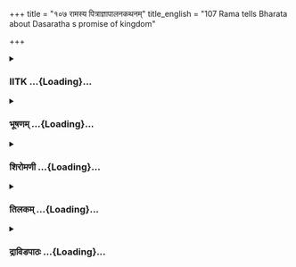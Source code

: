 +++
title = "१०७ रामस्य पित्राज्ञापालनकथनम्"
title_english = "107 Rama tells Bharata about Dasaratha s promise of kingdom"

+++
<div caption="श्रीराम-हरिसीताराममूर्ति-घनपाठिभ्यां वचनम्" class="audioEmbed" src="https://archive.org/download/Ramayana-recitation-Sriram-harisItArAmamUrti-Ghanapaati-v2/Kanda_2/Kanda_2_AYK-107-Ramasya_Pitragnaa_Palana_Kathanam.mp3"></div>

<div class="js_include collapsed" newlevelforh1="3" title="IITK" unfilled url="/purANam/rAmAyaNam/audIchya-pAThaH/iitk/2_ayodhyAkANDam/07-rAma-darshanam/107_rAmasya_pitrAjnApAlanakathanam.md">
<details><summary><h3>IITK ...{Loading}...</h3></summary>

Rama advises Bharata to return back and rule the kingdom.



#### श्लोकः
##### मूलम्
पुनरेवं ब्रुवाणं तं भरतं लक्ष्मणाग्रजः।  
प्रत्युवाच तत श्श्रीमान् ज्ञातिमध्येऽभिसत्कृतः॥2.107.1॥

##### शब्दार्थः
ततः then, श्रीमान् prosperous, अभिसत्कृतः wellhonoured, लक्ष्मणाग्रजः Lakshmana's elder brother, ज्ञातिमध्ये amidst his relatives, पुनः again, एवम् thus, ब्रुवाणम् speaking, भरतम् to Bharata, प्रत्युवाच replied.

##### आङ्ग्लानुवादः
Wellhonoured in the midst of relatives, the celebrated Rama, elder brother of Lakshmana, then said to Bharata who was going to speak again.



#### श्लोकः
##### मूलम्
उपपन्नमिदं वाक्यं यत्त्वमेवमभाषथाः।  
जातः पुत्रो दशरथात्कैकेय्यां राजसत्तमात्॥2.107.2॥

##### शब्दार्थः
राजसत्तमात् from the celebrated king, दशरथात् from Dasaratha, कैकेय्याम् to Kaikeyi, जातः born, पुत्रः son, त्वम् you, एवम् in this way, यत् which, अभ्यभाषथाः has spoken, इदम् this, वाक्यम् words, उपपन्नम् is appropriate.

##### आङ्ग्लानुवादः
Appropriate are the words spoken by you born to the celebrated king Dasaratha through Kaikeyi.



#### श्लोकः
##### मूलम्
पुरा भ्रातः पिता नस् स मातरं ते समुद्वहन्।  
मातामहे समाश्रौषीद्राज्यशुल्कमनुत्तमम्॥2.107.3॥

##### शब्दार्थः
भ्रातः my dear brother, पुरा earlier, सः that, नः पिता our father, ते मातरम् to your mother, समुद्वहन् at the time of wedding, मातामहे to (your) maternal grandfather, अनुत्तमम्  the best, राज्यशुल्कम् kingdom with good revenue, समाश्रौषीत् had promised.

##### आङ्ग्लानुवादः
Earlier when our father was to wed your mother, O dear brother, he had promised to your maternal grandfather that he would confer (on her) a kingdom with good revenue.



#### श्लोकः
##### मूलम्
दैवासुरे च सङ्ग्रामे जनन्यै तव पार्थिवः।  
सम्प्रहृष्टो ददौ राजा वरमाराधितः प्रभुः॥2.107.4॥

##### शब्दार्थः
पार्थिवः king, प्रभुः lord, राजा king (Dasaratha), दैवासुरे between gods and demons, सङ्ग्रामे in the battle, आराधितः being propitialed, सम्प्रहृष्टः exceedingly pleased, तव जनन्यै to your mother, वरं च boon, ददौ granted.

##### आङ्ग्लानुवादः
Thereafter in the battle between gods and demons, the able king (Dasaratha) pleased  (with your mother) granted her a boon (as a token of gratitude).



#### श्लोकः
##### मूलम्
ततस्सा सम्प्रतिश्राव्य तव माता यशस्विनी।  
अयाचत नरश्रेष्ठं द्वौ वरौ वरवर्णिनी॥2.107.5॥  
तव राज्यं नरव्याघ्र मम प्रव्राजनं तथा।  
तौ च राजा तदा तस्यै नियुक्तः प्रददौ वरौ॥2.107.6॥

##### शब्दार्थः
नरव्याघ्र O tiger among men, ततः thereafter, यशस्विनी illustrious, वरवर्णिनी of best (fair) complexion, तव माता your mother, सम्प्रतिश्राव्य making him promise, नरश्रेष्ठम् to best of men, तव for you, राज्यम् kingdom, तथा likewise, मम to me, प्रव्राजनम् banishment, द्वौ two, वरौ boons, अयाचत demanded, तदा then, राजा च king also, नियुक्तः bound by agreement, तौ वरौ those two boons, तस्यै for her, प्रददौ granted.

##### आङ्ग्लानुवादः
Thereafter, O tiger among men, your illustrious mother of fair complexion, under oath demanded of that best of men, king Dasaratha, the two boons, namely kingdom for you and banishment for me. Bound by such agreement (oath), the king granted her the boons.



#### श्लोकः
##### मूलम्
ततः सा सम्प्रतिश्राव्य तव माता यशस्विनी।  
अयाचत नरश्रेष्ठं द्वौ वरौ वरवर्णिनी॥2.107.5॥  
तव राज्यं नरव्याघ्र मम प्रव्राजनं तथा।  
तच्च राजा तदा तस्यै नियुक्तः प्रददौ वरौ॥2.107.6॥

##### शब्दार्थः
नरव्याघ्र O tiger among men, ततः thereafter, यशस्विनी illustrious, वरवर्णिनी of best (fair) complexion, तव माता your mother, सम्प्रतिश्राव्य making him promise, नरश्रेष्ठम् to best of men, तव for you, राज्यम् kingdom, तथा likewise, मम to me, प्रव्राजनम् banishment, द्वौ two, वरौ boons, अयाचत demanded, तदा then, राजा च king also, नियुक्तः bound by agreement, तौ वरौ those two boons, तस्यै for her, प्रददौ granted.

##### आङ्ग्लानुवादः
Thereafter, O tiger among men, your illustrious mother of fair complexion, under oath demanded of that best of men, king Dasaratha, the two boons, namely kingdom for you and banishment for me. Bound by such agreement (oath), the king granted her the boons.



#### श्लोकः
##### मूलम्
तेन पित्राऽहमप्यत्र नियुक्तः पुरुषर्षभ।  
चतुर्दश वने वासं वर्षाणि वरदानिकम्॥2.107.7॥

##### शब्दार्थः
पुरुषर्षभ O best of men, तेन that is why, पित्रा by father, अहमपि even I also, वरदानिकम् as per the boon, चतुर्दश वर्षाणि fourteen years, अत्र here, वने in the forest, वासम् to dwell, नियुक्तः have been ordered.

##### आङ्ग्लानुवादः
O best of men, that is why I have been ordered by father to live in the forest for fourteen years as per the (condition of the) boon.



#### श्लोकः
##### मूलम्
सोऽहं वनमिदं प्राप्तो निर्जनं लक्ष्मणान्वितः।  
सीतया चाप्रतिद्वन्द्वस् सत्यवादे स्थितः पितुः॥2.107.8॥

##### शब्दार्थः
अहम् I, लक्ष्मणान्वितः accompanied by Lakshmana, अप्रतिद्वन्द्वः unrivalled, पितुः father's, सत्यवादे truthfulness of words, स्थितः bent upon, सीतया च with Sita, निर्जनम् lonely, इदं वनम् this forest, प्राप्तः I have come.

##### आङ्ग्लानुवादः
I have come to this lonely forest accompanied by Lakshmana and Sita, bent upon upholding the truth of our unrivalled father's words.



#### श्लोकः
##### मूलम्
भवानपि तथेत्येव पितरं सत्यवादिनम्।  
कर्तुमर्हति राजेन्द्र क्षिप्रमेवाभिषेचनात्॥2.107.9॥

##### शब्दार्थः
राजेन्द्र O Indra among kings, भवानपि you also, तथेत्येव likewise, क्षिप्रमेव quickly, अभिषेचनात् by coronation, पितरम् father, सत्यवादिनम् true to his word, कर्तुम् to do, अर्हति should.

##### आङ्ग्लानुवादः
O Indra among kings, let your coronation be performed without delay since you are  
worthy and at the same time the truthfulness of our father's words be honoured.



#### श्लोकः
##### मूलम्
ऋणान्मोचय राजानं मत्कृते भरत प्रभुम्।  
पितरं चापि धर्मज्ञं मातरं चाभिनन्दय॥2.107.10॥

##### शब्दार्थः
भरत O Bharata, मत्कृते for my sake, प्रभुम् competent, राजानम् king, ऋणात् from his debt  
(vow), मोचय redeem, धर्मज्ञम् one who knows righteousness, पितरम् चापि father also, मातरं च and mother, अभिनन्दय honour.

##### आङ्ग्लानुवादः
O Bharata, release for my sake the competent king from his debt (of vow) and honour the righteous father and the mother as well.



#### श्लोकः
##### मूलम्
श्रूयते धीमता तात श्रुतिर्गीता यशस्विना।  
गयेन यजमानेन गयेष्वेव पितॄन् प्रति॥2.107.11॥

##### शब्दार्थः
तात dear (brother), पुरा formerly, गयेष्वेव at a place known as Gaya, पितॄन् प्रति intended for ancestors, यजमानेन performing sacrifice, यशस्विना by an illustrious one, गयेन by Gaya, गीता chanted, श्रुतिः Vedic hymn, श्रूयते हि is heard.

##### आङ्ग्लानुवादः
Dear (brother), it is heard that long ago an illustrious king while performing a sacrifice intended for ancestors at a sacred place known as Gaya, the sacrificer Gaya chanted a Vedic hymn as followsः



#### श्लोकः
##### मूलम्
पुन्नाम्नो नरकाद् यस्मात् पितरं त्रायते सुतः।  
तस्मात् पुत्र इति प्रोक्तः पितॄन् यः पाति सर्वतः॥2.107.12॥

##### शब्दार्थः
यस्मात् since, सुतः son, पितरम् father, पुन्नाम्नः by name 'Put', नरकात् from hell, त्रायते delivers, तस्मात् for that reason, यः who, सर्वतः in everyway, पितॄन् ancestors, पाति protects, he, पुत्रः इति as putra, प्रोक्तः has been told.

##### आङ्ग्लानुवादः
Putra is so called as he delivers his father from a hell known as Put and protects the ancestors in all possible ways.



#### श्लोकः
##### मूलम्
एष्टव्या बहवः पुत्रा गुणवन्तो बहुश्रुताः।  
तेषां वै समवेतानामपि कश्चिद्गयां व्रजेत्॥2.107.13॥

##### शब्दार्थः
गुणवन्तः virtuous, बहुश्रुताः learned, बहवः many, पुत्राः sons, एष्टव्याः are to be desired, समवेतानाम् together with, तेषाम् from among them, कश्चिदपि any one of them atleast, गयाम्  
to Gaya, व्रजेत् might go.

##### आङ्ग्लानुवादः
One should desire many virtuous and learned sons so that at least one of them may go to Gaya (to perform the father's obsequies).



#### श्लोकः
##### मूलम्
एवं राजर्षयस् सर्वे प्रतीता राजनन्दन।  
तस्मात्राहि नरश्रेष्ठ पितरं नरकात्प्रभो॥2.107.14॥

##### शब्दार्थः
राजनन्दन भो O enhancer of the king's delight, सर्वे all, राजर्षयः rajarsis, एवम् this way, प्रतीताः have decided, प्रभो O lord, नरश्रेष्ठ O best of men, तस्मात् therefore, पितरम् father, नरकात् against hell, त्राहि protect.

##### आङ्ग्लानुवादः
O enhancer of the king's delight, O best of men rajarsis have decided this way. You may, therefore, O lord, protect your father against hell.



#### श्लोकः
##### मूलम्
अयोध्यां गच्छ भरत प्रकृतीरनुरञ्जय।  
शत्रुघ्नसहितो वीर सह सर्वैर्द्विजातिभिः॥2.107.15॥

##### शब्दार्थः
वीर O valiant one, भरत Bharata, शत्रुघ्नसहितः with Satrughna, सर्वैः all, द्विजातिभिः सह with the twiceborn (brahmins), अयोध्याम् to Ayodhya, गच्छ go, प्रकृतीः the subjects, अनुरञ्जय keep them delighted.

##### आङ्ग्लानुवादः
O valiant Bharata, go to Ayodhya accompanied by Satrughna and the twiceborn (brahmins) and keep the subjects delighted like pleased (with your rule).



#### श्लोकः
##### मूलम्
प्रवेक्ष्ये दण्डकारण्यमहमप्यविलम्बयन्।  
आभ्यान्तु सहितो राजन् वैदेह्या लक्ष्मणेन च॥2.107.16॥

##### शब्दार्थः
राजन् O king Bharata, अहमपि I also, अविलम्बयन् without delay, आभ्याम् of these two, वैदेह्या  with the princess from Videha (Sita), लक्ष्मणेन च and Lakshmana, सहितः in the company of, दण्डकारण्यम् Dandaka forest, प्रवेक्ष्ये shall enter.

##### आङ्ग्लानुवादः
O king (Bharata) I shall also enter the Dandaka forest without delay in the company of only these two -- the princess from Videha (Sita) and Lakshmana.



#### श्लोकः
##### मूलम्
त्वं राजा भरत भव स्वयं नराणां वन्यानामहमपि राजराण्मृगाणाम्।  
गच्छ त्वं पुरवरमद्य सम्प्रहृष्टस्संहृष्टस्त्वहमपि दण्डकान्प्रवेक्ष्ये॥2.107.17॥

##### शब्दार्थः
भरत O Bharata, त्वम् you, स्वयम् yourself, नराणाम् for men, राजा भव be king, अहमपि I also, वन्यानाम् of the wild  forest, मृगाणाम् of the beasts, राजराट् shall become supreme king, त्वम् you, सम्प्रम्हृष्टः in delight, अद्य now, पुरवरम् to the best of cities, गच्छ go, अहमपि and I also, संहृष्टः wellpleased, दण्डकान् in Dandaka forest, प्रवेक्ष्ये shall enter.

##### आङ्ग्लानुवादः
O Bharata, be the king of men. I shall also become the supreme king of the wild beasts in the forest. Go now happily to Ayodhya, the best of cities, and I shall enter Dandaka forest with delight.



#### श्लोकः
##### मूलम्
छायां ते दिनकरभाः प्रबाधमानां वर्षत्रं भरत करोतु मूर्ध्नि शीताम्।  
एतेषामहमपि काननद्रुमाणां छायां तामतिशयिनीं सुखी श्रयिष्ये॥2.107.18॥

##### शब्दार्थः
भरत O Bharata, वर्षत्रम् an umbrella, दिनकरभाः the sunshine, प्रबाधमानाम् repelling, ते मूर्ध्नि  over your head, शीताम् cool, छायाम् shade, करोतु let it provide, अहमपि I also, सुखी one with happiness, एतेषाम् these, काननद्रुमाणाम् woodland trees, अतिशयिनीम् dense, ताम् in that, छायाम् shade, श्रयिष्ये shall take refuge.

##### आङ्ग्लानुवादः
Let an umbrella protect you against (scorching) sunshine and provide its cool shade over your head, O Bharata As for me, I shall happily seek the shade of these dense  
woodland trees.



#### श्लोकः
##### मूलम्
शत्रुघ्नः कुशलमतिस्तु ते सहायस्सौमित्रिर्मम विदितः प्रधानमित्रम्।  
चत्वारस्तनयवरा वयं नरेन्द्रं सत्यस्थं भरत चराम मा विषीद॥2.107.19॥

##### शब्दार्थः
भरत Bharata, कुशलमतिः intelligent, शत्रुघ्नः Satrughna, ते to you, सहायः assistance, सौमित्रिः  
son of Sumitra (Lakshmana), मम for me, प्रधानमित्रम् as my chief friend, विदितः is wellknown, तनयवराः worthy sons, वयम् all of us, चत्वारः four, नरेन्द्रम् to Indra among men (king Dasaratha), सत्यस्थम् as one, established in truth, चराम we shall move, मा विषीद do not grieve.

##### आङ्ग्लानुवादः
O Bharata, intelligent Satrughna will be your support and son of Sumitra (Lakshmana) as is wellknown will remain my best friend. All four of us, worthy sons of Dasaratha, shall follow the path of truth of our father.  

#### समाप्तिः
 श्रीमद्रामायणे वाल्मीकीय आदिकाव्ये अयोध्याकाण्डे सप्तोत्तरशततमस्सर्गः॥  
Thus ends the one hundredseventh sarga in Ayodhyakanda of the holy Ramayana, the first epic composed by sage Valmiki.

</details>
</div>
<div class="js_include collapsed" newlevelforh1="3" title="भूषणम्" unfilled url="/purANam/rAmAyaNam/audIchya-pAThaH/TIkA/bhUShaNa_iitk/2_ayodhyAkANDam/07-rAma-darshanam/107_rAmasya_pitrAjnApAlanakathanam.md">
<details><summary><h3>भूषणम् ...{Loading}...</h3></summary>



पुनरेवं ब्रुवाणं तं भरतं लक्ष्मणाग्रजः ।  

प्रत्युवाच ततः श्रीमान् ज्ञातिमध्ये ऽभिसत्कृतः  ॥  २।१०७।१  ॥   

उपपन्नमिदं वाक्यं यत्त्वमेवमभाषथाः ।  

जातः पुत्रो दशरथात् कैकेय्यां राजसत्तमात्  ॥  २।१०७।२  ॥   

पुनरित्यादि । अभिसत्कृतः भरतेन स्तोत्रादिना सम्यगभिपूजितः  ॥  २।१०७।१२
 ॥   

  

पुरा भ्रातः पिता नः स मातरं ते समुद्वहन् ।  

मातामहे समाश्रौषीद्राज्यशुल्कमनुत्तमम्  ॥  २।१०७।३  ॥   

काममोहेन पित्रा कृतमिति पितरं निन्दन्तं भरतं प्रति रामो
मोहहेतुप्रसक्तिरेव नास्तीति दुष्परिहरं हेत्वन्तरमाह--पुरेत्यादिना ।
राज्यशुल्कं समाश्रौषीत् तव पुत्रिकायां यो जनिष्यते तस्मै राज्यं
दास्यामीति प्रतिज्ञां  

कृतवान्  ॥  २।१०७।३  ॥   

  

दैवासुरे च सङ्ग्रामे जनन्यै तव पार्थिवः ।  

सम्प्रहृष्टो ददौ राजा वरमाराधितः प्रभुः  ॥  २।१०७।४  ॥   

दैवासुर इति । दैवासुरे देवासुरसम्बन्धिनि । वरं वरद्वयम्  ॥  २।१०७।४  ॥   

  

ततः सा सम्प्रतिश्राव्य तव माता यशस्विनी ।  

अयाचत नरश्रेष्ठं द्वौ वरौ वरवर्णिनी  ॥  २।१०७।५  ॥   

तत इति । तव माता सम्प्रतिश्राव्य शपथं कारयित्वा । ततः द्वौ वरौ अयाचतेति
सम्बन्धः  ॥  २।१०७।५  ॥   

  

तव राज्यं नरव्याघ्र मम प्रव्राजनं तथा ।  

तौ च राजा तदा तस्यै नियुक्तः प्रददौ वरौ  ॥  २।१०७।६  ॥   

याच्ञाप्रकारमाह--तवेत्यादिना । ननु कैकेयी स्वोद्वाहकाले कन्याशुल्कत्वेन
भरतस्य प्राप्तं राज्यं वरविषयत्वने कथमयाचत ?
उच्यते--बाल्यवृत्तान्तत्वाच्चिरकालान्तरितत्वाच्च सन्निहितं वरद्वयमेव
याचितवतीति न दोषः । मध्ये प्राप्तस्यापि वरद्वयस्य "किं न स्मरसि कैकेयि"
इति मन्थरया स्मारितत्वात् चिरकालवृत्तान्तस्य विस्मरणमुपपन्नमेव । ननु
दशरथउद्वाहकाले कैकेयीपुत्राय प्रतिश्रुतं राज्यं रामायदातुं
कथमुद्युक्तवान् ? सत्यम्-- "उद्वाहकाले रतिसम्प्रयोगे प्राणात्यये
सर्वधनापहारे । विप्रस्य चार्थेप्यनृतं वदेयुः पञ्चानृतान्याहुरपातकानि  ॥ "
इति न्यायेन दोषाभावं हृदि निधाय तथा कृतवानिति न दोषः। केकयोपि
रामगुणानुविद्धतया राज्यं न दौहित्राय याचितवान्। रामोपि सुमन्त्रादिभ्य
इदं रहस्यं श्रुतवान् अत एव हि ते श्रृण्वन्तोऽनुमान्य स्थितवन्त इति
द्रष्टव्यम्  ॥  २।१०७।६  ॥   

  

तेन पित्रा ऽहमप्यत्र नियुक्तः पुरुषर्षभ ।  

चतुर्दश वने वासं वर्षाणि वरदानिकम्  ॥  २।१०७।७  ॥   

तेन कैकेय्यै प्रतिश्रुतराज्येन । अत्र वने दण्डकारण्ये । वरदानिकं
वरदाननिमित्तकं वासं नियुक्त इति सम्बन्धः  ॥  २।१०७।७  ॥   

  

सो ऽहं वनमिदं प्राप्तो निर्जनं लक्ष्मणान्वितः ।  

सीतया चाप्रतिद्वन्द्वः सत्यवादे स्थितः पितुः  ॥  २।१०७।८  ॥   

भवानपि तथेत्येव पितरं सत्यवादिनम् ।  

कर्त्तुमर्हति राजेन्द्र क्षिप्रमेवाभिषेचनात्  ॥  २।१०७।९  ॥   

अप्रतिद्वन्द्वः केनापि वारयितुमशक्य इति यावत्  ॥  २।१०७।८९  ॥   

  

ऋणान्मोचय राजानं मत्कृते भरत प्रभुम् ।  

पितरं चापि धर्मज्ञं मातरं चाभिनन्दय  ॥  २।१०७।१०  ॥   

ऋणान्मोचय राजानं स्वाभिषेचनेन कैकेय्या ऋणाद्राजानं मोचयेत्यर्थः  ॥ 
२।१०७।१०  ॥   

  

श्रूयते हि पुरा तात श्रुतिर्गीता यशस्विना ।  

गयेन यजमानेन गयेष्वेव पितृ़न् प्रति  ॥  २।१०७।११  ॥   

स्वोक्तार्थस्यावश्यकर्त्तव्यत्वे सम्मतिमाह--श्रूयत इत्यादिना । गयेन
गयाख्येन । गयेषु गयाख्येषु प्रदेशेषु  ॥  २।१०७।११  ॥   

  

पुन्नाम्नो नरकाद्यस्मात् पितरं त्रायते सुतः ।  

तस्मात् पुत्र इति प्रोक्तः पितृ़न् यत्पाति वा सुतः  ॥  २।१०७।१२  ॥   

पुन्नाम्नो नरकात्त्रायत इति पुत्रः । पितृ़न् पाति
तदुद्देशकृतेष्टापूर्त्तादिना स्वर्लोकं प्रापय्य रक्षतीत्यर्थः  ॥ 
२।१०७।१२  ॥   

  

एष्टव्या बहवः पुत्रा गुणवन्तो बहुश्रुताः ।  

तेषां वै समवेतानामपि कश्चिद्गयां व्रजेत्  ॥  २।१०७।१३  ॥   

एष्टव्याः काङ्क्षितव्याः  ॥  २।१०७।१३  ॥   

  

एवं राजर्षयः सर्वे प्रतीता राजनन्दन ।  

तस्मात् त्राहि नरश्रेष्ठ पितरं नरकात् प्रभो  ॥  २।१०७।१४  ॥   

अयोध्यां गच्छ भरत प्रकृतीरनुरञ्जय ।  

शत्रुघ्नसहितो वीर सह सर्वैर्द्विजातिभिः  ॥  २।१०७।१५  ॥   

प्रवेक्ष्ये दण्डकारण्यमहमप्यविलम्बयन् ।  

आभ्यां तु सहितो राजन् वैदेह्या लक्ष्मणेन च  ॥  २।१०७।१६  ॥   

एवम् उक्तप्रकारेण । प्रतीताः निश्चितवन्तः  ॥  २।१०७।१४१६  ॥   

  

त्वं राजा भरत भव स्वयं नराणां वन्यानामहमपि राजराण्मृगाणाम् ।  

गच्छत्वं पुरवरमद्य सम्प्रहृष्टः संहृष्टस्त्वहमपि दण्डकान् प्रवेक्ष्ये  ॥ 
२।१०७।१७  ॥   

मृगाणां राजराट् भवामि मृगाणां रञ्जकः शिक्षकश्च भवामीत्यर्थः । अत्र
मृगशब्देन तत्तुल्या मुनयो लक्ष्यन्ते । यद्वा
भाविसुग्रीवरञ्जनवालिवधादीनां बीजन्यासोयम्  ॥  २।१०७।१७  ॥   

  

छायां ते दिनकरभाः प्रबाधमानं वर्षत्रं भरत करोतु मूर्ध्नि शीताम् ।  

एतेषामहमपि काननद्रुमाणां छायां तामति शयिनीं सुखी श्रयिष्ये  ॥  २।१०७।१८
 ॥   

छायामिति । वर्षत्रं छत्रम् । सुखी श्रयिष्य इति पाठः  ॥  २।१०७।१८  ॥   

  

शत्रुघ्नः कुशलमतिस्तु ते सहायः सौमित्रिर्मम विदितः प्रधानमित्रम् ।  

चत्वारस्तनयवरा वयं नरेन्द्रं सत्यस्थं भरत चराम मा विषादम्  ॥  २।१०७।१९
 ॥   

शत्रुघ्न इति । चराम करवामेत्यर्थः  ॥  २।१०७।१९  ॥   

  

इत्यार्षे श्रीरामायणे वाल्मीकीये आदिकाव्ये श्रीमदयोध्याकाण्डे
सप्तोत्तरशततमः सर्गः  ॥  १०७  ॥   

इति श्रीगोविन्दराजविरचिते श्रीरामायणभूषणे पीता० अयोध्याकाण्ड०
सप्तोत्तरशततमः सर्गः  ॥  १०७  ॥   



</details>
</div>
<div class="js_include collapsed" newlevelforh1="3" title="शिरोमणी" unfilled url="/purANam/rAmAyaNam/audIchya-pAThaH/TIkA/shiromaNI_iitk/2_ayodhyAkANDam/07-rAma-darshanam/107_rAmasya_pitrAjnApAlanakathanam.md">
<details><summary><h3>शिरोमणी ...{Loading}...</h3></summary>



भरतवचनश्रवणानन्तरकालिकरामोक्तिं वर्णयन्नाह-- पुनरित्यादिभिः ।
ज्ञातिमध्ये सुसत्कृतो रामः एवं ब्रुवाणं भरतं प्रत्युवाच  ॥  २।१०७।१  ॥   

  

तदाकारमाह-- उपपन्नमित्यादिभिः । राजसत्तमात् राजश्रेष्ठात् दशरथात्
जातस्त्वं यत् वाक्यम् अभाषथाः तत् उपपन्नं युक्तमेव  ॥  २।१०७।२  ॥   

  

ननु मदुक्तस्योपपन्नत्वे तथैव क्रियतामित्यत आह-- पुरेत्यादिभिः । हे
भ्रातः नः पिता ते मातरं समुद्वहन् सन् राज्यशुल्कं तव पुत्र्यां यः पुत्रो
भविता तस्मै राज्यं दातास्मीति मूल्यं ते मातामहे मातामहसन्निधौ
समाश्रौषीत् प्रतिज्ञामकरोत्  ॥  २।१०७।३  ॥   

  

देवेति । देवासुरे सङ्ग्रामे च तव जनन्यै सम्प्रहृष्टः राजा अत्यनुरागवान्
पार्थिवः नः पिता वरं वरद्वयं ददौ  ॥  २।१०७।४  ॥   

  

तत इति । ततः वरद्वयप्रदानाद्धेतोः सा यशस्विनी वरवर्णिनी विलक्षणगौराङ्गी
किञ्च वरदानवृत्तान्तवर्णनकर्त्री तव माता सम्प्रतिश्राव्यं संस्मार्य
किञ्च पूर्वदत्तं वरद्वयमिदानीमवश्यं ददामीति प्रतिज्ञां कारयित्वा
नरश्रेष्ठं राजानं तव राज्यं मम प्रव्राजनं च द्वौ वरौ अयाचत वरं
नियुक्तस्तया प्रार्थितो राजा तस्यै तव मात्रे प्रददौ । श्लोकद्वयमेकान्वयि
। जात्यभिप्रायेणैकवचनम्  ॥  २।१०७।५,६  ॥   

  

तेनेति । तेन हेतुना अत्र अस्मिन् दण्डकारण्ये वने वरदानिकं वरदानहेतुकं
चतुर्दश वर्षाणि वा सम्प्रति पित्रा ऽहं नियुक्तः  ॥  २।१०७।७  ॥   

  

स इति । सः पित्राज्ञप्तः पितुः सत्यवादं स्थितः अप्रतिद्वन्द्वः
शीतोष्णादिबाधारहितो ऽहमिदं वनं प्राप्तः  ॥  २।१०७।८  ॥   

  

भवानीति । अभिषेचनात् अभिषेचनेन स्वकर्तृकराज्यपालनेन राजेन्द्रं पितरं
सत्यवादिनं कर्तुं भवान् क्षिप्रं शीघ्रमेवार्हति  ॥  २।१०७।९  ॥   

  

ऋणादिति । हे भरत मत्कृते मन्नियोगे सति राजानं पितरं
ऋणान्मातृसम्बन्ध्यावश्यदेयात् मोचय अत एव मातरमभिनन्दय पितरं त्राहि
सत्यप्रतिज्ञत्वपालनया रक्ष च । त्राहीत्यत्रात्मनेपदाभावः
सञ्ज्ञापूर्वकविधेरनित्यत्वात्, व्याख्यानान्तरं च
चक्रिँस्त्रायस्वेत्यत्रत्यमनोरमाद्युक्तदिशा ऽवगन्तव्यम्  ॥  २।१०७।१०  ॥   

  

पितृवचनपालनस्यावश्यकत्वे शिष्टाचारं प्रमाणयन्नाह-- श्रूयत इत्यादिभिः ।
गयेषु गयाभिधतीर्थप्रदेशेषु यजमानेन यागं कुर्वता गयेन तदभिधराजेन
पितृ़न्प्रति गीता कथिता श्रुतिः प्रमाणिकात्वेन वेदसदृशवचनविशेषः श्रूयते
 ॥  २।१०७।११  ॥   

  

ननु का सा श्रुतिरित्यत आह-- पुन्नाम्न इति । यस्माद्धेतोः
पुन्नाम्नस्तदभिधात् नरकात् पितरं यः सुतस्त्रायते तस्माद्धेतोः स पुत्र
इति प्रोक्तः सञ्ज्ञां प्राप्तः अत एव पितृ़न् सर्वतः पाति रक्षति  ॥ 
२।१०७।१२  ॥   

  

एष्टव्या इति । गुणवन्तः सौशील्यादिगुणविशिष्टाः बहुश्रुताः
अनेकशास्त्रसम्पन्नाः बहवः पुत्राः एष्टव्या अभिकाङ्क्षणीयाः ।
तत्प्रयोजनमाह-- समवेतानां प्राप्तानां तेषां पुत्राणां मध्ये
कश्चित्पुत्रो गयां व्रजेत्  ॥  २।१०७।१३  ॥   

  

एवमिति । हे रघुनन्दन यतः सर्वे राजर्षय एवं प्रतीताः विश्वासं
प्राप्तास्तस्माद्धेतोः पितरं नरकात् जनापवादशब्दात् त्राहि  ॥  २।१०७।१४
 ॥   

  

रक्षणप्रकारमाह-- अयोध्यामिति । अयोध्यां गच्छ प्रकृतीः प्रजा उपरञ्जय
पालयेत्यर्थः  ॥  २।१०७।१५  ॥   

  

प्रवेक्ष्य इति । अहमपि अविलम्बयन् सन् दण्डकारण्यं प्रवेक्ष्ये  ॥ 
२।१०७।१६  ॥   

  

तदेव भङ्ग्यन्तरेणाह-- त्वमिति द्वाभ्याम् । हे भरत त्वं नराणां राजा भव
राजराट् राजराजो ऽप्यहं मृगाणां राजा भवामीति शेषः, अतः सम्प्रहृष्टस्त्वं
पुरवरमयोध्यां गच्छ अहमपि दण्डकान् प्रवेक्ष्ये  ॥  २।१०७।१७  ॥   

  

छायामिति । हे भरत दिनकरभाः सूर्यतेजांसि प्रबाधमानं पराभावयमानं वर्षत्रं
छत्रं ते मूर्ध्नि शीतां छायां करोतु, एतेषां काननद्रुमाणां तां
शीतामतिशयनीं निबिडां छायामहमपि श्रयिष्ये  ॥  २।१०७।१८  ॥   

  

शत्रुघ्न इति । अतुलमतिः शत्रुघ्नस्ते तव सहायो ऽस्तु, विदितः प्रसिद्धः
सौमित्रिः मम प्रधानमित्रमस्तु, अतः हे भरत चत्वारस्तनयवराः पुत्रोत्तमाः
वयं नरेन्द्रं पितरं सत्यस्थं सत्यप्रतिज्ञत्वं चराम प्रापयाम अतः मा विषीद
 ॥  २।१०७।१९  ॥   

  

इति श्रीमद्वाल्मीकीयरामायणव्याख्याने रामायणशिरोमणावयोध्याकाण्डे
सप्तोत्तरशततमः सर्गः  ॥  २।१०७  ॥   

  

  



</details>
</div>
<div class="js_include collapsed" newlevelforh1="3" title="तिलकम्" unfilled url="/purANam/rAmAyaNam/audIchya-pAThaH/TIkA/tilaka_iitk/2_ayodhyAkANDam/07-rAma-darshanam/107_rAmasya_pitrAjnApAlanakathanam.md">
<details><summary><h3>तिलकम् ...{Loading}...</h3></summary>



रामो राजनियोगपालनमेव परमो धर्मो बहूनां
सुखसाधनत्वादित्याशयेनावददित्याहपुनरिति  ॥  २।१०७।१  ॥   

  

इदमुक्तवाक्यम् उपपन्नं युक्तिमत् । तत्र हेतुःजात इत्यादि  ॥  २।१०७।२  ॥   

  

इदानीं त्वया राज्यस्य मया वनवासस्य चाकरणे राज्ञः प्रतिज्ञाहानिकृतो
महानधर्म इत्याहपुरेति । तव पुत्र्यां जनिष्यते तस्मै राज्यं दास्यामीति
प्रतिज्ञातवानित्यर्थः  ॥  २।१०७।३  ॥   

  

ननु ऽस्त्रीषु नर्मविवाहे च वृत्त्यर्थे प्राणसंकटे । गोब्राह्मणार्थे
हिंसायां नानृतं स्याज्जुगुप्सितम्  ॥ ऽ इति स्मृतेः कौसल्यायां
विद्यमानायां कैकेयीविवाहस्य नर्मविवाहत्वात्तत्प्रतिज्ञाहानिर्न
दोषायेत्यत आहदेवासुरे चेति । देवासुरे तत्संबन्धिनि । एवं
चोपकारप्रत्युपकाररूपत्वादेतदनृते महान्दोष इति भावः । वरं वहद्वयम्  ॥   

२।१०७।४  ॥   

ततो हतोः संप्रतिश्राव्य प्रतिज्ञां कारयित्वा  ॥  २।१०७।५  ॥   

  

याचनप्रकारमाहतवेति । नियुक्तो वरबलेन नियोजितः । तद्वरं तद्रूपवरम्  ॥ 
२।१०७।६  ॥   

  

अत्र दण्डकाख्ये वने चतुर्दश वर्षाणि वरदानिकं वरदाननिमित्तकं वासं
नियुक्तः तं प्रति प्रेरित इत्यर्थः । अत्रायमप्यर्थःदेवेभ्यो
मद्दत्तवरदाननिमित्तकम् अन्तर्यामिणा तथा प्रेरणात् अत एवात्र दण्डकारण्ये
एतत्प्रसङ्गेनैव तत्प्रयोजननिष्पत्तेरिति  ॥  २।१०७।७  ॥   

  

ननु वने रक्षआदिभ्यो नानादुःखसंभावनेत्यतो ऽप्रतिद्वन्द्व इति ।
समाधिकबलशत्रुहीनः सर्वे ऽपि मत्तो हीनबला एवेति न तद्भयावकाश इति
व्यङ्ग्यो ऽर्थः, आपाततस्तु अप्रतिद्वन्द्वः स्पर्धारहितः इति  ॥  २।१०७।८
 ॥   

  

तथेत्येव तथेवति पितृनियुक्त एवेति । अर्हसीत्यार्षम् । ऽअर्हतिऽ इति
पाठान्तरम् अत एव संबोधनं राजेन्द्रेति  ॥  २।१०७।९  ॥   

  

ऋणात्कैकेयीसंबन्ध्यृणात् । मत्कृते मत्प्रीत्यर्थम् । त्राहीत्यार्षम् ।
अभिनन्दय न तु निन्दय तत्कृतस्यार्थस्य बहूपकारकत्वादिति व्यङ्ग्यम्  ॥ 
२।१०७।१०  ॥   

  

स्वोक्तस्यावश्यकत्वे संमतिमाहश्रूयते इति । गयेषु गयाप्रदशेषु यजमानेन
यागं कुर्वता पितृन्प्रति पितृप्रीतिमुद्दिश्य  ॥  २।१०७।११  ॥   

  

तां श्रुतिमाहपुन्नाम्न इति । पुदिति नरकनाम त्रायतेः कः प्रत्ययः ।
व्युत्पत्त्यन्तरमाहपितनिति । पितृन्पाति इत्यर्थे पुत्रस्य
पृष्टोदरादित्वात्साधुत्वम् । पितृनुद्दिश्य कृतेष्टापूर्तादिना
स्वर्लोकप्रापणेन तेषां रक्षणमित्याहुः  ॥  २।१०७।१२  ॥   

  

गयां पितृस्वर्गसाधनं गयाक्षेत्रम् । एषा च पितृमां परलोकसाधनं
पुत्रेणावश्यं कार्यमित्यर्थे संमतिः  ॥  २।१०७।१३  ॥   

  

एवं पितृपरलोकसाधनम्  ॥  २।१०७।१४१६  ॥   

  

वन्यानामिति अनेन भाविवानरराजाधिपत्यादि सूचितम्  ॥  २।१०७।१७  ॥   

  

दिनकरभा इति द्वितीयाबहुवचनम् । वर्षत्रं छत्रम् । शीतां छायामित्यन्वयः  ॥ 
२।१०७।१८  ॥   

  

सौमित्रिर्लक्ष्मणः । चराम विषौ लोट् संपादयामेत्यर्थः  ॥  २।१०७।१९  ॥   

  

इति श्रीरामाभिरामे श्रीरामीये रामायणतिलके वाल्मीकीय आदिकाव्ये
ऽयोध्याकाण्डे सप्ताधिकशततमः सर्गः  ॥  २।१०७  ॥   

  

  



</details>
</div>
<div class="js_include collapsed" newlevelforh1="3" title="द्राविडपाठः" unfilled url="/purANam/rAmAyaNam/drAviDapAThaH/2_ayodhyAkANDam/07-rAma-darshanam/107_rAmasya_pitrAjnApAlanakathanam.md">
<details><summary><h3>द्राविडपाठः ...{Loading}...</h3></summary>


पुनरेवं ब्रुवाणं तं भरतं लक्ष्मणाग्रजः।  
प्रत्युवाच ततः श्रीमान् ज्ञातिमध्येऽभिसत्कृतः ॥ 2.107.1 ॥   
उपपन्नमिदं वाक्यं यत्त्वमेवमभाषथाः।  
जातः पुत्रो दशरथात् कैकेय्यां राजसत्तमात् ॥ 2.107.2 ॥   
पुरा भ्रातः पिता नः स मातरं ते समुद्वहन्।  
मातामहे समाश्रौषीद्राज्यशुल्कमनुत्तमम् ॥ 2.107.3 ॥   
दैवासुरे च सङ्ग्रामे जनन्यै तव पार्थिवः।  
सम्प्रहृष्टो ददौ राजा वरमाराधितः प्रभुः ॥ 2.107.4 ॥   
ततः सा सम्प्रतिश्राव्य तव माता यशस्विनी।  
अयाचत नरश्रेष्ठं द्वौ वरौ वरवर्णिनी ॥ 2.107.5 ॥   
तव राज्यं नरव्याघ्र मम प्रव्राजनं तथा।  
तौ च राजा तदा तस्यै नियुक्तः प्रददौ वरौ ॥ 2.107.6 ॥   
तेन पित्राऽहमप्यत्र नियुक्तः पुरुषर्षभ।  
चतुर्दश वने वासं वर्षाणि वरदानिकम् ॥ 2.107.7 ॥   
सोऽहं वनमिदं प्राप्तो निर्जनं लक्ष्मणान्वितः।  
सीतया चाप्रतिद्वन्द्वः सत्यवादे स्थितः पितुः ॥ 2.107.8 ॥   
भवानपि तथेत्येव पितरं सत्यवादिनम्।  
कर्त्तुमर्हति राजेन्द्र क्षिप्रमेवाभिषेचनात् ॥ 2.107.9 ॥   
ऋणान्मोचय राजानं मत्कृते भरत प्रभुम्।  
पितरं चापि धर्मज्ञं मातरं चाभिनन्दय ॥ 2.107.10 ॥   
श्रूयते हि पुरा तात श्रुतिर्गीता यशस्विना।  
गयेन यजमानेन गयेष्वेव पितॄन् प्रति ॥ 2.107.11 ॥   
पुन्नाम्नो नरकाद्यस्मात् पितरं त्रायते सुतः।  
तस्मात् पुत्र इति प्रोक्तः पितॄन् यत्पाति वा सुतः ॥ 2.107.12 ॥   
एष्टव्या बहवः पुत्रा गुणवन्तो बहुश्रुताः।  
तेषां वै समवेतानामपि कश्चिद्गयां व्रजेत् ॥ 2.107.13 ॥   
एवं राजर्षयः सर्वे प्रतीता राजनन्दन।  
तस्मात् त्राहि नरश्रेष्ठ पितरं नरकात् प्रभो ॥ 2.107.14 ॥   
अयोध्यां गच्छ भरत प्रकृतीरनुरञ्जय।  
शत्रुघ्नसहितो वीर सह सर्वैर्द्विजातिभिः ॥ 2.107.15 ॥   
प्रवेक्ष्ये दण्डकारण्यमहमप्यविलम्बयन्।  
आभ्यां तु सहितो राजन् वैदेह्या लक्ष्मणेन च ॥ 2.107.16 ॥   
त्वं राजा भरत भव स्वयं नराणां वन्यानामहमपि राजराण्मृगाणाम्।  
गच्छत्वं पुरवरमद्य सम्प्रहृष्टः संहृष्टस्त्वहमपि दण्डकान् प्रवेक्ष्ये ॥ 2.107.17 ॥   
छायां ते दिनकरभाः प्रबाधमानं वर्षत्रं भरत करोतु मूर्ध्नि शीताम्।  
एतेषामहमपि काननद्रुमाणां छायां तामति शयिनीं सुखी श्रयिष्ये ॥ 2.107.18 ॥   
शत्रुघ्नः कुशलमतिस्तु ते सहायः सौमित्रिर्मम विदितः प्रधानमित्रम्।  
चत्वारस्तनयवरा वयं नरेन्द्रं सत्यस्थं भरत चराम मा विषादम् ॥ 2.107.19 ॥   

</details>
</div>
